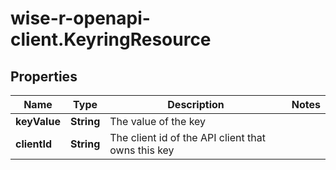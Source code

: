 # wise-r-openapi-client.KeyringResource

## Properties
Name | Type | Description | Notes
------------ | ------------- | ------------- | -------------
**keyValue** | **String** | The value of the key | 
**clientId** | **String** | The client id of the API client that owns this key | 


